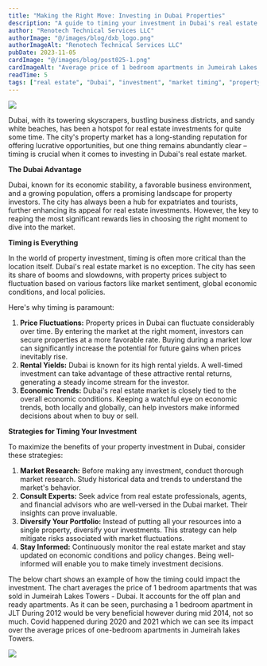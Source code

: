 ```yaml
---
title: "Making the Right Move: Investing in Dubai Properties"
description: "A guide to timing your investment in Dubai's real estate market, with strategies for maximizing returns and understanding market trends."
author: "Renotech Technical Services LLC"
authorImage: "@/images/blog/dxb_logo.png"
authorImageAlt: "Renotech Technical Services LLC"
pubDate: 2023-11-05
cardImage: "@/images/blog/post025-1.png"
cardImageAlt: "Average price of 1 bedroom apartments in Jumeirah Lakes Towers over time"
readTime: 5
tags: ["real estate", "Dubai", "investment", "market timing", "property trends"]
---
```


![](@/images/blog/post025-1.png "")


Dubai, with its towering skyscrapers, bustling business districts, and sandy white beaches, has been a hotspot for real estate investments for quite some time. The city's property market has a long-standing reputation for offering lucrative opportunities, but one thing remains abundantly clear – timing is crucial when it comes to investing in Dubai's real estate market.

**The Dubai Advantage**

Dubai, known for its economic stability, a favorable business environment, and a growing population, offers a promising landscape for property investors. The city has always been a hub for expatriates and tourists, further enhancing its appeal for real estate investments. However, the key to reaping the most significant rewards lies in choosing the right moment to dive into the market.

**Timing is Everything**

In the world of property investment, timing is often more critical than the location itself. Dubai's real estate market is no exception. The city has seen its share of booms and slowdowns, with property prices subject to fluctuation based on various factors like market sentiment, global economic conditions, and local policies.

Here's why timing is paramount:

1.  **Price Fluctuations:**  Property prices in Dubai can fluctuate considerably over time. By entering the market at the right moment, investors can secure properties at a more favorable rate. Buying during a market low can significantly increase the potential for future gains when prices inevitably rise.
2.  **Rental Yields:**  Dubai is known for its high rental yields. A well-timed investment can take advantage of these attractive rental returns, generating a steady income stream for the investor.
3.  **Economic Trends:**  Dubai's real estate market is closely tied to the overall economic conditions. Keeping a watchful eye on economic trends, both locally and globally, can help investors make informed decisions about when to buy or sell.

**Strategies for Timing Your Investment**

To maximize the benefits of your property investment in Dubai, consider these strategies:

1.  **Market Research:**  Before making any investment, conduct thorough market research. Study historical data and trends to understand the market's behavior.
2.  **Consult Experts:**  Seek advice from real estate professionals, agents, and financial advisors who are well-versed in the Dubai market. Their insights can prove invaluable.
3.  **Diversify Your Portfolio:**  Instead of putting all your resources into a single property, diversify your investments. This strategy can help mitigate risks associated with market fluctuations.
4.  **Stay Informed:**  Continuously monitor the real estate market and stay updated on economic conditions and policy changes. Being well-informed will enable you to make timely investment decisions.

The below chart shows an example of how the timing could impact the investment. The chart averages the price of 1 bedroom apartments that was sold in Jumeirah Lakes Towers - Dubai. It accounts for the off plan and ready apartments. As it can be seen, purchasing a 1 bedroom apartment in JLT During 2012 would be very beneficial however during mid 2014, not so much. Covid happened during 2020 and 2021 which we can see its impact over the average prices of one-bedroom apartments in Jumeirah lakes Towers.

![](https://img1.wsimg.com/isteam/ip/c49a412a-7d5c-4c86-b371-17b58bdd84ac/Ave%201bedroom%20JLT%20all%20years.jpg/:/cr=t:0%25,l:0%25,w:100%25,h:100%25/rs=w:1280)